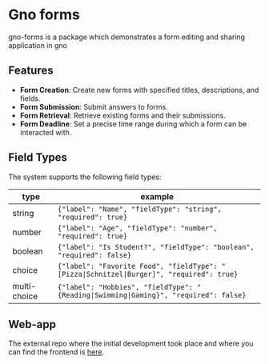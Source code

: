 # Gno forms

gno-forms is a package which demonstrates a form editing and sharing application in gno

## Features
- **Form Creation**: Create new forms with specified titles, descriptions, and fields.
- **Form Submission**: Submit answers to forms.
- **Form Retrieval**: Retrieve existing forms and their submissions.
- **Form Deadline**: Set a precise time range during which a form can be interacted with.

## Field Types
The system supports the following field types:

type|example
-|-
string|`{"label": "Name", "fieldType": "string", "required": true}`
number|`{"label": "Age", "fieldType": "number", "required": true}`
boolean|`{"label": "Is Student?", "fieldType": "boolean", "required": false}`
choice|`{"label": "Favorite Food", "fieldType": "[Pizza\|Schnitzel\|Burger]", "required": true}`
multi-choice|`{"label": "Hobbies", "fieldType": "{Reading\|Swimming\|Gaming}", "required": false}`

## Web-app

The external repo where the initial development took place and where you can find the frontend is [here](https://github.com/agherasie/gno-forms). 
